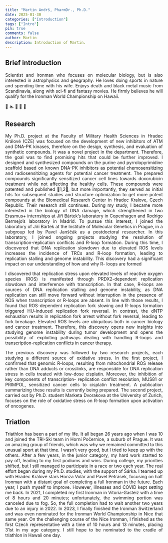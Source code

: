 ```yaml
---
title: "Martin Andrš, PharmDr., Ph.D."
date: 2025-01-30 
categories: ["Introduction"]
tags: ["Intro"]
pin: true 
comments: false
author: Martin
description: Introduction of Martin.
---
```


## Brief introduction
<p align="justify">
Scientist and Ironman who focuses on molecular biology, but is also interested in astrophysics and geography. He loves doing sports in nature and spending time with his wife. Enjoys death and black metal music from Scandinavia, along with sci-fi and fantasy movies. He firmly believes he will qualify for the Ironman World Championship on Hawaii.
</p>

🧬 🏊 🚵 🏃 🤘

## Research
<p align="justify">
My Ph.D. project at the Faculty of Military Health Sciences in Hradec Králové (CZE) was focused on
the development of new inhibitors of ATM and DNA-PK kinases, therefore on the design, synthesis,
and evaluation of synthetic compounds. It was a novel project in the department. Therefore, the goal
was to find promising hits that could be further improved. I designed and synthesized compounds on
the purine and pyrrolopyrimidine scaffold based on known DNA-PK inhibitors as potential
chemosensitizing and radiosensitizing agents for potential cancer treatment. The prepared compounds
significantly sensitized cancer cell lines towards doxorubicin treatment while not affecting the healthy
cells. These compounds were patented and published 1,2, but more importantly, they served as
initial hits for subsequent studies and structure optimization to get more potent compounds at the
Biomedical Research Center in Hradec Kralove, Czech Republic. Their research still continues.
During my study, I became more interested in the biology of DNA damage, which strengthened in
two Erasmus+ internships at Jiří Bártek’s laboratory in Copenhagen and Rodrigo Bermejo’s
laboratory in Madrid. To pursue this interest, I joined the laboratory of Jiří Bártek at the Institute of
Molecular Genetics in Prague, in a subgroup led by Pavel Janščák as a postdoctoral researcher. In this
laboratory, I joined ongoing projects studying the resolution of transcription-replication conflicts and
R-loop formation. During this time, I discovered that DNA replication slowdown due to elevated ROS
levels increases the incidence of TRCs and R-loop formation, leading to replication stalling and
genome instability. This discovery had a significant impact on our understanding of how and why R-
loops are formed
</p>
<p align="justify">
I discovered that replication stress upon elevated levels of reactive oxygen species (ROS) is
manifested through PRDX2-dependent replication slowdown and interference with transcription. In
that case, R-loops are sources of DNA replication stalling and genome instability, as DNA replication
can still move forward without interruption in the presence of ROS when transcription or R-loops are
absent. In line with those results, I found that ROS-dependent replication fork slowing and R-loops
formation triggered HU-induced replication fork reversal. In contrast, the dNTP exhaustion results in
replication fork arrest without fork reversal, leading to fork breakage. Elevated ROS levels are
ubiquitous both in cancer biology and cancer treatment. Therefore, this discovery opens new insights
into studying genome instability during tumor development and opens the possibility of exploiting
pathways dealing with handling R-loops and transcription-replication conflicts in cancer therapy.
</p>
<p align="justify">
The previous discovery was followed by two research projects, each studying a different source of
oxidative stress. In the first project, I confirmed that genomic R-loops, resulting from mitochondrial
ROS release rather than DNA adducts or crosslinks, are responsible for DNA replication stress in
cells treated with low-dose cisplatin. Moreover, the inhibition of key components of transcription-
replication conflict resolution, MUS81 or PRIMPOL, sensitized cancer cells to cisplatin treatment. A
publication summarizing these results is currently being prepared. The second project, carried out
by Ph.D. student Marketa Dvorakova at the University of Zurich, focuses on the role of oxidative
stress on R-loop formation upon activation of oncogenes.
</p>


## Triatlon
<p align="justify">
Triathlon has been a part of my life. It all began 26 years ago when I was 10 and joined the TRI-Ski team in Horní Počernice, a suburb of Prague. It was an amazing group of friends, which was why we remained committed to this unusual sport at that time. I wasn’t very good, but I tried to keep up with the others. After a few years, in the junior category, my hard work started to pay off, leading to my first podiums and wins. During college, my priorities shifted, but I still managed to participate in a race or two each year. The real effort began during my Ph.D. studies, with the support of Šárka. I teamed up with Hradec Králové stars Honza Volár and Pavel Petrásek, focusing on half Ironman with a distant goal of completing a full Ironman in the future. Each year, I push myself to improve. However, illnesses and COVID kept setting me back. In 2021, I completed my first Ironman in Vitoria-Gasteiz with a time of 8 hours and 20 minutes; unfortunately, the swimming portion was canceled due to fog. So, the full completion had to wait another two years due to an injury in 2022. In 2023, I finally finished the Ironman Switzerland and was even nominated for the Ironman World Championship in Nice that same year. On the challenging course of the Nice Ironman, I finished as the first Czech representative with a time of 10 hours and 13 minutes, placing 31st in my age category. I still hope to be nominated to the cradle of triathlon in Hawaii one day.
</p>